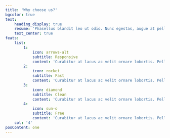 ```yaml
---
title: 'Why choose us?'
bgcolor: true
text:
    heading_display: true
    resume: 'Phasellus blandit leo ut odio. Nunc egestas, augue at pellentesque laoreet, felis eros vehicula leo, at malesuada velit leo quis pede. Praesent egestas neque eu enim. Phasellus blandit leo ut odio. Curabitur ullamcorper ultricies nisi.'
    text_center: true
feats:
    list:
        1:
            icon: arrows-alt
            subtitle: Responsive
            content: 'Curabitur at lacus ac velit ornare lobortis. Pellentesque auctor neque nec urna. Vestibulum turpis sem, aliquet eget, lobortis pellentesque, rutrum eu, nisl.'
        2:
            icon: rocket
            subtitle: Fast
            content: 'Curabitur at lacus ac velit ornare lobortis. Pellentesque auctor neque nec urna. Vestibulum turpis sem, aliquet eget, lobortis pellentesque, rutrum eu, nisl.'
        3:
            icon: diamond
            subtitle: Clean
            content: 'Curabitur at lacus ac velit ornare lobortis. Pellentesque auctor neque nec urna. Vestibulum turpis sem, aliquet eget, lobortis pellentesque, rutrum eu, nisl.'
        4:
            icon: sun-o
            subtitle: Free
            content: 'Curabitur at lacus ac velit ornare lobortis. Pellentesque auctor neque nec urna. Vestibulum turpis sem, aliquet eget, lobortis pellentesque, rutrum eu, nisl.'
    col: '4'
posContent: one
---
```


